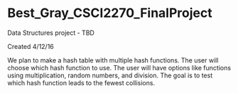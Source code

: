 # Best_Gray_CSCI2270_FinalProject
Data Structures project - TBD

Created 4/12/16

We plan to make a hash table with multiple hash functions.  The user will choose which hash function to use.  The user will have options like functions using multiplication, random numbers, and division.  The goal is to test which hash function leads to the fewest collisions.